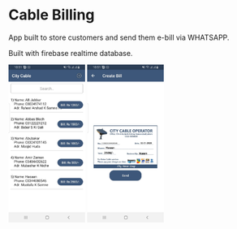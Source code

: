 # Cable Billing
App built to store customers and send them e-bill via WHATSAPP.

Built with firebase realtime database. 

<a href="/screenshots/pic1.jpg"><img src="/screenshots/pic1.jpg" width="30%"/></a> <a href="/screenshots/pic2.jpg"><img src="/screenshots/pic2.jpg" width="30%"/></a> 